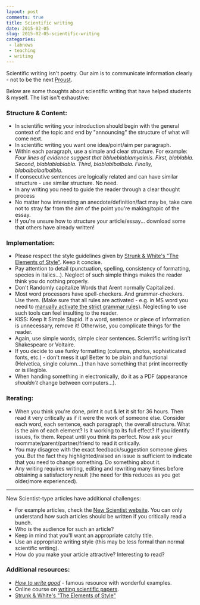 ```yaml
---
layout: post
comments: true
title: Scientific writing
date: 2015-02-05
slug: 2015-02-05-scientific-writing
categories:
 - labnews
 - teaching
 - writing
---
```



Scientific writing isn't poetry. Our aim is to communicate information clearly - not to be the next [Proust](http://fr.wikipedia.org/wiki/Marcel_Proust).

Below are some thoughts about scientific writing that have helped students & myself. The list isn't exhaustive:

### Structure & Content:

* In scientific writing your introduction should begin with the general context of the topic and end by "announcing" the structure of what will come next.
* In scientific writing you want one idea/point/aim per paragraph.
* Within each paragraph, use a simple and clear structure. For example: *Four lines of evidence suggest that bblueblablamyaimis. First, blablabla. Second, blablablablabla. Third, blablablbalbala. Finally, blabalbalbalbalbla*. 
* If consecutive sentences are logically related and can have similar structure - use similar structure. No need. 
* In any writing you need to guide the reader through a clear thought process
* No matter how interesting an anecdote/definition/fact may be, take care not to stray far from the aim of the point you're making/topic of the essay.
* If you're unsure how to structure your article/essay... download some that others have already written! 


### Implementation:

* Please respect the style guidelines given by <a href="http://www.amazon.co.uk/gp/product/020530902X/ref=as_li_tf_tl?ie=UTF8&camp=1634&creative=6738&creativeASIN=020530902X&linkCode=as2&tag=yannickwurm-21">Strunk & White's "The Elements of Style"</a>.  Keep it concise.
* Pay attention to detail (punctuation, spelling, consistency of formatting, species in italics...). Neglect of such simple things makes the reader think you do nothing properly.
* Don't Randomly capitalize Words that Arent normally Capitalized. 
* Most word processors have spell-checkers. And grammar-checkers. Use them. (Make sure that all rules are activated - e.g. in MS word you need to [manually activate the strict grammar rules](http://wordribbon.tips.net/T009322_Setting_Grammar-Checking_Options.html)). Neglecting to use such tools can feel insulting to the reader.
* KISS:  Keep It Simple Stupid. If a word, sentence or piece of information is unnecessary, remove it! Otherwise, you complicate things for the reader. 
* Again, use simple words, simple clear sentences. Scientific writing isn't Shakespeare or Voltaire.
* If you decide to use funky formatting (columns, photos, sophisticated fonts, etc.) - don't mess it up! Better to be plain and functional (Helvetica, single column...) than have something that print incorrectly or is illegible.
* When handing something in electronically, do it as a PDF (appearance *shouldn't* change between computers...).  

### Iterating:

* When you think you're done, print it out & let it sit for 36 hours. Then read it very critically as if it were the work of someone else. Consider each word, each sentence, each paragraph, the overall structure. What is the aim of each element? Is it working to its full effect? If you identify issues, fix them. Repeat until you think its perfect.  Now ask your roommate/parent/partner/friend to read it critically. 
* You may disagree with the exact feedback/suggestion someone gives you. But the fact they highlighted/raised an issue is sufficient to indicate that you need to change something. Do something about it.  
* Any writing requires writing, editing and rewriting many times before obtaining a satisfactory result (the need for this reduces as you get older/more experienced). 


---

New Scientist-type articles have additional challenges:

* For example articles, check the [New Scientist website](http://newscientist.com). You can only understand how such articles should be written if you critically read a bunch. 
* Who is the audience for such an article?
* Keep in mind that you'll want an appropriate catchy title. 
* Use an appropriate writing style (this may be less formal than normal scientific writing).
* How do you make your article attractive? Interesting to read?

### Additional resources: 

* [*How to write good*](http://www.plainlanguage.gov/examples/humor/writegood.cfm) - famous resource with wonderful examples.
* Online course on [writing scientific papers](https://class.stanford.edu/courses/Medicine/Sci-Write/Fall2014/about).
* <a href="http://www.amazon.co.uk/gp/product/020530902X/ref=as_li_tf_tl?ie=UTF8&camp=1634&creative=6738&creativeASIN=020530902X&linkCode=as2&tag=yannickwurm-21">Strunk & White's "The Elements of Style"</a>